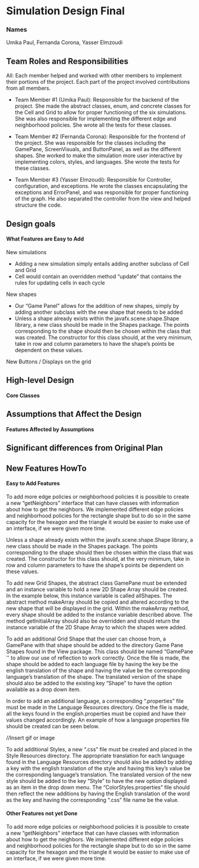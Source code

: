 # Simulation Design Final
### Names

Umika Paul, Fernanda Corona, Yasser Elmzoudi

## Team Roles and Responsibilities

 All: Each member helped and worked with other members to implement their portions of the project. Each part of the project involved contributions from all members.

* Team Member #1 (Umika Paul): Responsible for the backend of the project. She made the abstract classes, enum, and concrete classes for the Cell and Grid to allow for proper functioning of the six simulations. She was also responsible for implementing the different edge and neighborhood policies. She wrote all the tests for these classes.

* Team Member #2 (Fernanda Corona): Responsible for the frontend of the project. She was responsible for the classes including the GamePane, ScreenVisuals, and ButtonPanel, as well as the different shapes. She worked to make the simulation more user interactive by implementing colors, styles, and languages. She wrote the tests for these classes.

* Team Member #3 (Yasser Elmzoudi): Responsible for Controller, configuration, and exceptions. He wrote the classes encapsulating the exceptions and ErrorPanel, and was responsible for proper functioning of the graph. He also separated the controller from the view and helped structure the code.

## Design goals

#### What Features are Easy to Add

New simulations

- Adding a new simulation simply entails adding another subclass of Cell and Grid 
- Cell would contain an overridden method “update” that contains the rules for updating cells in each cycle

New shapes
- Our “Game Panel” allows for the addition of new shapes, simply by adding another subclass with the new shape that needs to be added
- Unless a shape already exists within the javafx.scene.shape.Shape library, a new class should be made in the Shapes package. The points corresponding to the shape should then be chosen within the class that was created. The constructor for this class should, at the very minimum, take in row and column parameters to have the shape’s points be dependent on these values. 

New Buttons / Displays on the grid


## High-level Design

#### Core Classes


## Assumptions that Affect the Design

#### Features Affected by Assumptions


## Significant differences from Original Plan


## New Features HowTo

#### Easy to Add Features

To add more edge policies or neighborhood policies it is possible to create a new “getNeighbors” interface that can have classes with information about how to get the neighbors. We implemented different edge policies and neighborhood policies for the rectangle shape but to do so in the same capacity for the hexagon and the triangle it would be easier to make use of an interface, if we were given more time. 

Unless a shape already exists within the javafx.scene.shape.Shape library, a new class should be made in the Shapes package. The points corresponding to the shape should then be chosen within the class that was created. The constructor for this class should, at the very minimum, take in row and column parameters to have the shape’s points be dependent on these values. 

To add new Grid Shapes, the abstract class GamePane must be extended and an instance variable to hold a new 2D Shape Array should be created. In the example below,  this instance variable is called allShapes. The abstract method makeArray should be copied and altered according to the new shape that will be displayed in the grid. Within the makeArray method, every shape should be added to the instance variable described above. The method getInitialArray should also be overridden and should return the instance variable of the 2D Shape Array to which the shapes were added. 

To add an additional Grid Shape that the user can choose from, a GamePane with that shape should be added to the directory Game Pane Shapes found in the View package. This class should be named “<English Translation Of Shape>GamePane '' to allow our use of reflection to work correctly. Once the file is made, the shape should be added to each language file by having the key be the english translation of the shape and having the value be the corresponding language’s translation of the shape. The translated version of the shape should also be added to the existing key “Shape” to have the option available as a drop down item.

In order to add an additional language, a corresponding “.properties” file must be made in the Language Resources directory. Once the file is made, all the keys found in the english.properties must be copied and have their values changed accordingly. An example of how a language properties file should be created can be seen below. 

//Insert gif or image 

To add additional Styles, a new “.css” file must be created and placed in the Style Resources directory. The appropriate translation for each language found in the Language Resources directory should also be added by adding a key with the english translation of the style and having this key’s value be the corresponding language’s translation. The translated version of the new style should be added to the key “Style” to have the new option displayed as an item in the drop down menu. The “ColorStyles.properties” file should then reflect the new additions by having the English translation of the word as the key and having the corresponding “.css” file name be the value. 

#### Other Features not yet Done

To add more edge policies or neighborhood policies it is possible to create a new “getNeighbors” interface that can have classes with information about how to get the neighbors. We implemented different edge policies and neighborhood policies for the rectangle shape but to do so in the same capacity for the hexagon and the triangle it would be easier to make use of an interface, if we were given more time. 



